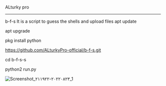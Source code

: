 ALturky pro
___________
b-f-s It is a script to guess the shells and upload files
apt update

apt upgrade

pkg install python

https://github.com/ALturkyPro-official/b-f-s.git

cd b-f-s-s

python2 run.py
  
  
![Screenshot_٢٠٢٢٠٨٢٣-٢١١٩٢٢_1](https://user-images.githubusercontent.com/81780050/186251353-c012d802-9fc9-47c3-a10b-f244ac1790d9.png)

 
